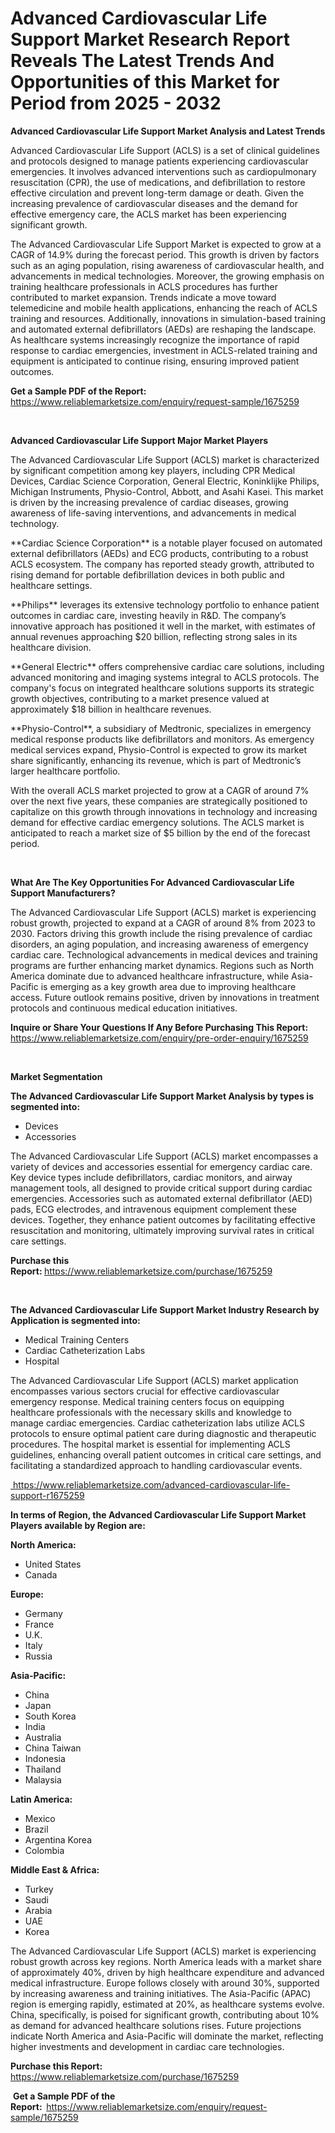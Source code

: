 <p><h1>Advanced Cardiovascular Life Support Market Research Report Reveals The Latest Trends And Opportunities of this Market for Period from 2025 - 2032</h1></p><p><strong>Advanced Cardiovascular Life Support Market Analysis and Latest Trends</strong></p>
<p><p>Advanced Cardiovascular Life Support (ACLS) is a set of clinical guidelines and protocols designed to manage patients experiencing cardiovascular emergencies. It involves advanced interventions such as cardiopulmonary resuscitation (CPR), the use of medications, and defibrillation to restore effective circulation and prevent long-term damage or death. Given the increasing prevalence of cardiovascular diseases and the demand for effective emergency care, the ACLS market has been experiencing significant growth.</p><p>The Advanced Cardiovascular Life Support Market is expected to grow at a CAGR of 14.9% during the forecast period. This growth is driven by factors such as an aging population, rising awareness of cardiovascular health, and advancements in medical technologies. Moreover, the growing emphasis on training healthcare professionals in ACLS procedures has further contributed to market expansion. Trends indicate a move toward telemedicine and mobile health applications, enhancing the reach of ACLS training and resources. Additionally, innovations in simulation-based training and automated external defibrillators (AEDs) are reshaping the landscape. As healthcare systems increasingly recognize the importance of rapid response to cardiac emergencies, investment in ACLS-related training and equipment is anticipated to continue rising, ensuring improved patient outcomes.</p></p>
<p><strong>Get a Sample PDF of the Report:&nbsp;</strong> <a href="https://www.reliablemarketsize.com/enquiry/request-sample/1675259?utm_campaign=3198&utm_medium=2&utm_source=Github&utm_content=ia&utm_term=13042025&utm_id=advanced-cardiovascular-life-support">https://www.reliablemarketsize.com/enquiry/request-sample/1675259</a></p>
<p>&nbsp;</p>
<p><strong>Advanced Cardiovascular Life Support Major Market Players</strong></p>
<p><p>The Advanced Cardiovascular Life Support (ACLS) market is characterized by significant competition among key players, including CPR Medical Devices, Cardiac Science Corporation, General Electric, Koninklijke Philips, Michigan Instruments, Physio-Control, Abbott, and Asahi Kasei. This market is driven by the increasing prevalence of cardiac diseases, growing awareness of life-saving interventions, and advancements in medical technology.</p><p>**Cardiac Science Corporation** is a notable player focused on automated external defibrillators (AEDs) and ECG products, contributing to a robust ACLS ecosystem. The company has reported steady growth, attributed to rising demand for portable defibrillation devices in both public and healthcare settings.</p><p>**Philips** leverages its extensive technology portfolio to enhance patient outcomes in cardiac care, investing heavily in R&D. The company’s innovative approach has positioned it well in the market, with estimates of annual revenues approaching $20 billion, reflecting strong sales in its healthcare division.</p><p>**General Electric** offers comprehensive cardiac care solutions, including advanced monitoring and imaging systems integral to ACLS protocols. The company's focus on integrated healthcare solutions supports its strategic growth objectives, contributing to a market presence valued at approximately $18 billion in healthcare revenues.</p><p>**Physio-Control**, a subsidiary of Medtronic, specializes in emergency medical response products like defibrillators and monitors. As emergency medical services expand, Physio-Control is expected to grow its market share significantly, enhancing its revenue, which is part of Medtronic’s larger healthcare portfolio.</p><p>With the overall ACLS market projected to grow at a CAGR of around 7% over the next five years, these companies are strategically positioned to capitalize on this growth through innovations in technology and increasing demand for effective cardiac emergency solutions. The ACLS market is anticipated to reach a market size of $5 billion by the end of the forecast period.</p></p>
<p>&nbsp;</p>
<p><strong>What Are The Key Opportunities For Advanced Cardiovascular Life Support Manufacturers?</strong></p>
<p><p>The Advanced Cardiovascular Life Support (ACLS) market is experiencing robust growth, projected to expand at a CAGR of around 8% from 2023 to 2030. Factors driving this growth include the rising prevalence of cardiac disorders, an aging population, and increasing awareness of emergency cardiac care. Technological advancements in medical devices and training programs are further enhancing market dynamics. Regions such as North America dominate due to advanced healthcare infrastructure, while Asia-Pacific is emerging as a key growth area due to improving healthcare access. Future outlook remains positive, driven by innovations in treatment protocols and continuous medical education initiatives.</p></p>
<p><strong>Inquire or Share Your Questions If Any Before Purchasing This Report:</strong> <a href="https://www.reliablemarketsize.com/enquiry/pre-order-enquiry/1675259?utm_campaign=3198&utm_medium=2&utm_source=Github&utm_content=ia&utm_term=13042025&utm_id=advanced-cardiovascular-life-support">https://www.reliablemarketsize.com/enquiry/pre-order-enquiry/1675259</a></p>
<p>&nbsp;</p>
<p><strong>Market Segmentation</strong></p>
<p><strong>The Advanced Cardiovascular Life Support Market Analysis by types is segmented into:</strong></p>
<p><ul><li>Devices</li><li>Accessories</li></ul></p>
<p><p>The Advanced Cardiovascular Life Support (ACLS) market encompasses a variety of devices and accessories essential for emergency cardiac care. Key device types include defibrillators, cardiac monitors, and airway management tools, all designed to provide critical support during cardiac emergencies. Accessories such as automated external defibrillator (AED) pads, ECG electrodes, and intravenous equipment complement these devices. Together, they enhance patient outcomes by facilitating effective resuscitation and monitoring, ultimately improving survival rates in critical care settings.</p></p>
<p><strong>Purchase this Report:&nbsp;</strong><a href="https://www.reliablemarketsize.com/purchase/1675259?utm_campaign=3198&utm_medium=2&utm_source=Github&utm_content=ia&utm_term=13042025&utm_id=advanced-cardiovascular-life-support">https://www.reliablemarketsize.com/purchase/1675259</a></p>
<p>&nbsp;</p>
<p><strong>The Advanced Cardiovascular Life Support Market Industry Research by Application is segmented into:</strong></p>
<p><ul><li>Medical Training Centers</li><li>Cardiac Catheterization Labs</li><li>Hospital</li></ul></p>
<p><p>The Advanced Cardiovascular Life Support (ACLS) market application encompasses various sectors crucial for effective cardiovascular emergency response. Medical training centers focus on equipping healthcare professionals with the necessary skills and knowledge to manage cardiac emergencies. Cardiac catheterization labs utilize ACLS protocols to ensure optimal patient care during diagnostic and therapeutic procedures. The hospital market is essential for implementing ACLS guidelines, enhancing overall patient outcomes in critical care settings, and facilitating a standardized approach to handling cardiovascular events.</p></p>
<p><a href="https://www.reliablemarketsize.com/advanced-cardiovascular-life-support-r1675259?utm_campaign=3198&utm_medium=2&utm_source=Github&utm_content=ia&utm_term=13042025&utm_id=advanced-cardiovascular-life-support">&nbsp;https://www.reliablemarketsize.com/advanced-cardiovascular-life-support-r1675259</a></p>
<p><strong>In terms of Region, the Advanced Cardiovascular Life Support Market Players available by Region are:</strong></p>
<p>
    <p> <strong> North America: </strong>
        <ul>
            <li>United States</li>
            <li>Canada</li>
        </ul>
        </p> 
    <p> <strong> Europe: </strong>
        <ul>
            <li>Germany</li>
            <li>France</li>
            <li>U.K.</li>
            <li>Italy</li>
            <li>Russia</li>
        </ul>
        </p> 
    <p> <strong> Asia-Pacific: </strong>
        <ul>
            <li>China</li>
            <li>Japan</li>
            <li>South Korea</li>
            <li>India</li>
            <li>Australia</li>
            <li>China Taiwan</li>
            <li>Indonesia</li>
            <li>Thailand</li>
            <li>Malaysia</li>
        </ul>
        </p> 
    <p> <strong> Latin America: </strong>
        <ul>
            <li>Mexico</li>
            <li>Brazil</li>
            <li>Argentina Korea</li>
            <li>Colombia</li>
        </ul>
        </p> 
    <p> <strong> Middle East & Africa: </strong>
        <ul>
            <li>Turkey</li>
            <li>Saudi</li>
            <li>Arabia</li>
            <li>UAE</li>
            <li>Korea</li>
        </ul>
    </p>
    </p>
<p><p>The Advanced Cardiovascular Life Support (ACLS) market is experiencing robust growth across key regions. North America leads with a market share of approximately 40%, driven by high healthcare expenditure and advanced medical infrastructure. Europe follows closely with around 30%, supported by increasing awareness and training initiatives. The Asia-Pacific (APAC) region is emerging rapidly, estimated at 20%, as healthcare systems evolve. China, specifically, is poised for significant growth, contributing about 10% as demand for advanced healthcare solutions rises. Future projections indicate North America and Asia-Pacific will dominate the market, reflecting higher investments and development in cardiac care technologies.</p></p>
<p><strong>Purchase this Report: </strong><a href="https://www.reliablemarketsize.com/purchase/1675259?utm_campaign=3198&utm_medium=2&utm_source=Github&utm_content=ia&utm_term=13042025&utm_id=advanced-cardiovascular-life-support">https://www.reliablemarketsize.com/purchase/1675259</a></p>
<p>&nbsp;<strong>Get a Sample PDF of the Report:&nbsp;&nbsp;</strong><a href="https://www.reliablemarketsize.com/enquiry/request-sample/1675259?utm_campaign=3198&utm_medium=2&utm_source=Github&utm_content=ia&utm_term=13042025&utm_id=advanced-cardiovascular-life-support">https://www.reliablemarketsize.com/enquiry/request-sample/1675259</a></p>
<p><strong></strong></p>
<p><p></p><p></p><p></p></p>
